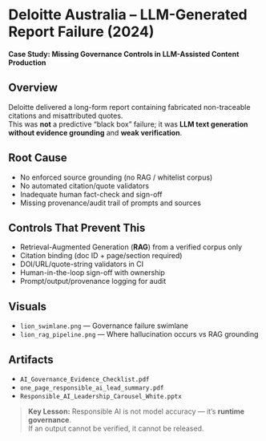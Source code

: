 ﻿# Deloitte Australia – LLM-Generated Report Failure (2024)
**Case Study: Missing Governance Controls in LLM-Assisted Content Production**

## Overview
Deloitte delivered a long-form report containing fabricated non-traceable citations and misattributed quotes.  
This was **not** a predictive “black box” failure; it was **LLM text generation without evidence grounding** and **weak verification**.

## Root Cause
- No enforced source grounding (no RAG / whitelist corpus)
- No automated citation/quote validators
- Inadequate human fact-check and sign-off
- Missing provenance/audit trail of prompts and sources

## Controls That Prevent This
- Retrieval-Augmented Generation (**RAG**) from a verified corpus only
- Citation binding (doc ID + page/section required)
- DOI/URL/quote-string validators in CI
- Human-in-the-loop sign-off with ownership
- Prompt/output/provenance logging for audit

## Visuals
- `lion_swimlane.png` — Governance failure swimlane  
- `lion_rag_pipeline.png` — Where hallucination occurs vs RAG grounding

## Artifacts
- `AI_Governance_Evidence_Checklist.pdf`
- `one_page_responsible_ai_lead_summary.pdf`
- `Responsible_AI_Leadership_Carousel_White.pptx`

> **Key Lesson:** Responsible AI is not model accuracy — it’s **runtime governance**.  
> If an output cannot be verified, it cannot be released.
